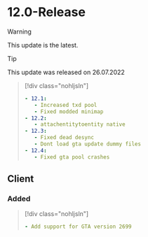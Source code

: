# 12.0-Release

> [!WARNING]
> This update is the latest.

> [!TIP]
> This update was released on 26.07.2022

> [!div class="nohljsln"]
> ```yaml
> - 12.1:
>    - Increased txd pool
>    - Fixed modded minimap
> - 12.2:
>    - attachentitytoentity native
> - 12.3:
>    - Fixed dead desync
>    - Dont load gta update dummy files
> - 12.4:
>    - Fixed gta pool crashes
> ```

## Client

### Added

> [!div class="nohljsln"]
> ```yaml
> - Add support for GTA version 2699
> ```
